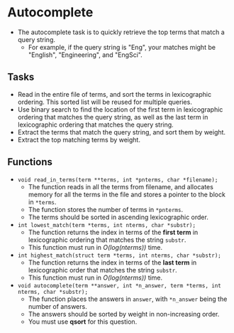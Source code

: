 # Autocomplete
* The autocomplete task is to quickly retrieve the top terms that match a query string.
  * For example, if the query string is "Eng", your matches might be "English", "Engineering", and "EngSci".
## Tasks
* Read in the entire file of terms, and sort the terms in lexicographic ordering. This sorted list will be reused for multiple queries.
* Use binary search to find the location of the first term in lexicographic ordering that matches the query string, as well as the last term in lexicographic ordering that matches the query string.
* Extract the terms that match the query string, and sort them by weight.
* Extract the top matching terms by weight.
## Functions
* `void read_in_terms(term **terms, int *pnterms, char *filename);`
  * The function reads in all the terms from filename, and allocates memory for all the terms in the file and stores a pointer to the block in `*terms`.
  * The function stores the number of terms in `*pnterms`.
  * The terms should be sorted in ascending lexicographic order.
* `int lowest_match(term *terms, int nterms, char *substr);`
  * The function returns the index in terms of the **first term** in lexicographic ordering that matches the string `substr`.
  * This function must run in _O(log(nterms))_ time.
* `int highest_match(struct term *terms, int nterms, char *substr);`
  * The function returns the index in terms of the **last term** in lexicographic order that matches the string `substr`.
  * This function must run in _O(log(nterms))_ time.
* `void autocomplete(term **answer, int *n_answer, term *terms, int nterms, char *substr);`
  * The function places the answers in `answer`, with `*n_answer` being the number of answers.
  * The answers should be sorted by weight in non-increasing order.
  * You must use **qsort** for this question.
